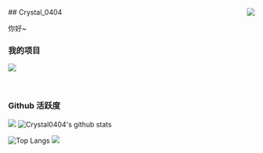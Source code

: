 <img align="right" src="https://count.getloli.com/get/@:Crystal0404?theme=rule34">
## Crystal_0404

你好~

### 我的项目

[![](https://github-readme-stats.vercel.app/api/pin/?username=Crystal0404&repo=CrystalCarpetAddition)](https://github.com/Crystal0404/CrystalCarpetAddition)
<br><br><br>

### Github 活跃度

[![](https://activity-graph.herokuapp.com/graph?username=Crystal0404&theme=dracula)](https://github.com/ashutosh00710/github-readme-activity-graph)
![Crystal0404's github stats](https://github-readme-stats.vercel.app/api?username=Crystal0404&show_icons=true&theme=vue)

![Top Langs](https://github-readme-stats.vercel.app/api/top-langs/?username=Crystal0404&langs_count=6)
![](https://github-readme-stats.vercel.app/api/top-langs/?username=Crystal0404&layout=compact&langs_count=6)
